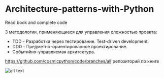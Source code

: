 # Architecture-patterns-with-Python
Read book and complete code


3 методологии, применяющиеся для управления сложностью проекта:
- TDD - Разработка через тестирование. Test-driven development.
- DDD - Предметно-ориентированное проектирование.
- Событийно-управляемая архитектура.

https://github.com/cosmicpython/code/branches/all
репозиторий по книге

![alt text](https://chitatel.by/storage/thumbs/03/h1001_w1001_037534ffb59ec783497255dfa7708f73.jpg)


